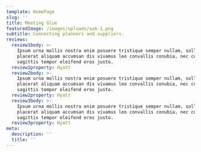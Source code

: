 ```yaml
---
template: HomePage
slug: ''
title: Meeting Glue
featuredImage: /images/uploads/oak-1.png
subtitle: Connecting planners and suppliers.
reviews:
  review1body: >-
    Ipsum urna mollis nostra enim posuere tristique semper nullam, sollicitudin
    placerat aliquam accumsan dis vivamus leo convallis conubia, nec congue
    sagittis tempor eleifend eros justo.
  review1property: Hyatt
  review2body: >-
    Ipsum urna mollis nostra enim posuere tristique semper nullam, sollicitudin
    placerat aliquam accumsan dis vivamus leo convallis conubia, nec congue
    sagittis tempor eleifend eros justo.
  review2property: Hyatt
  review3body: >-
    Ipsum urna mollis nostra enim posuere tristique semper nullam, sollicitudin
    placerat aliquam accumsan dis vivamus leo convallis conubia, nec congue
    sagittis tempor eleifend eros justo.
  review3property: Hyatt
meta:
  description: ''
  title: ''
---
```


